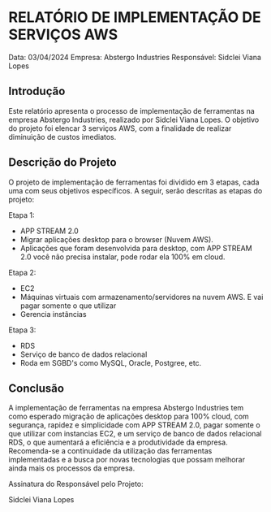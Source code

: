 # RELATÓRIO DE IMPLEMENTAÇÃO DE SERVIÇOS AWS

Data: 03/04/2024
Empresa: Abstergo Industries 
Responsável: Sidclei Viana Lopes

## Introdução
Este relatório apresenta o processo de implementação de ferramentas na empresa Abstergo Industries, realizado por Sidclei Viana Lopes. O objetivo do projeto foi elencar 3 serviços AWS, com a finalidade de realizar diminuição de custos imediatos.

## Descrição do Projeto
O projeto de implementação de ferramentas foi dividido em 3 etapas, cada uma com seus objetivos específicos. A seguir, serão descritas as etapas do projeto:

Etapa 1: 
- APP STREAM 2.0
- Migrar aplicações desktop para o browser (Nuvem AWS).
- Aplicações que foram desenvolvida para desktop, com APP STREAM 2.0 você não precisa instalar, pode rodar ela 100% em cloud. 

Etapa 2: 
- EC2
- Máquinas virtuais com armazenamento/servidores na nuvem AWS. E vai pagar somente o que utilizar
- Gerencia instâncias

Etapa 3: 
- RDS
- Serviço de banco de dados relacional
- Roda em SGBD's como MySQL, Oracle, Postgree, etc. 



## Conclusão
A implementação de ferramentas na empresa Abstergo Industries tem como esperado migração de aplicações desktop para 100% cloud, com segurança, rapidez e simplicidade com APP STREAM 2.0, pagar somente o que utilizar com instancias EC2, e um serviço de banco de dados relacional RDS, o que aumentará a eficiência e a produtividade da empresa. Recomenda-se a continuidade da utilização das ferramentas implementadas e a busca por novas tecnologias que possam melhorar ainda mais os processos da empresa.

Assinatura do Responsável pelo Projeto:

Sidclei Viana Lopes